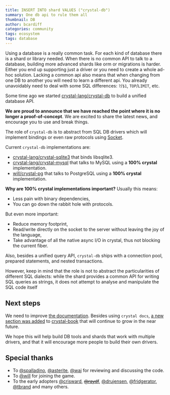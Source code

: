 ```yaml
---
title: INSERT INTO shard VALUES ("crystal-db")
summary: One db api to rule them all
thumbnail: DB
author: bcardiff
categories: community
tags: ecosystem
tags: database
---
```


Using a database is a really common task. For each kind of database there is a shard or library needed. When there is no common API to talk to a database, building more advanced shards like orm or migrations is harder. Either you end up supporting just a driver or you need to create a whole ad-hoc solution. Lacking a common api also means that when changing from one DB to another you will need to learn a different api. You already unavoidably need to deal with some SQL differences: `?`/`$1`, `TOP`/`LIMIT`, etc.

Some time ago we started [crystal-lang/crystal-db](https://github.com/crystal-lang/crystal-db) to build a unified database API.

**We are proud to announce that we have reached the point where it is no longer a proof-of-concept**. We are excited to share the latest news, and encourage you to use and break things.

The role of `crystal-db` is to abstract from SQL DB drivers which will implement bindings or even raw protocols using [Socket](https://crystal-lang.org/api/Socket.html).

Current `crystal-db` implementations are:

* [crystal-lang/crystal-sqlite3](https://github.com/crystal-lang/crystal-sqlite3) that binds libsqlite3.
* [crystal-lang/crystal-mysql](https://github.com/crystal-lang/crystal-mysql) that talks to MySQL using a **100% crystal** implementation.
* [will/crystal-pg](https://github.com/will/crystal-pg) that talks to PostgreSQL using a **100% crystal** implementation.

**Why are 100% crystal implementations important?** Usually this means:

* Less pain with binary dependencies,
* You can go down the rabbit hole with protocols.

But even more important:

* Reduce memory footprint,
* Read/write directly on the socket to the server without leaving the joy of the language,
* Take advantage of all the native async I/O in crystal, thus not blocking the current fiber.

Also, besides a unified query API, `crystal-db` ships with a connection pool, prepared statements, and nested transactions.

However, keep in mind that the role is not to abstract the particularities of different SQL dialects: while the shard provides a common API for writing SQL queries as strings, it does not attempt to analyse and manipulate the SQL code itself

## Next steps

We need to improve [the documentation](http://crystal-lang.github.io/crystal-db/api/latest/). Besides using `crystal docs`, [a new section was added](https://crystal-lang.org/reference/database/index.html) to [crystal-book](https://github.com/crystal-lang/crystal-book) that will continue to grow in the near future.

We hope this will help build DB tools and shards that work with multiple drivers, and that it will encourage more people to build their own drivers.

## Special thanks

* To [@spalladino](https://github.com/spalladino), [@asterite](https://github.com/asterite), [@waj](https://github.com/waj) for reviewing and discussing the code.
* To [@will](https://github.com/will) for joining the game.
* To the early adopters [@crisward](https://github.com/crisward), ~~[@raydf](https://github.com/raydf)~~, [@drujensen](https://github.com/drujensen), [@fridgerator](https://github.com/fridgerator), [@tbrand](https://github.com/tbrand) and many others.


